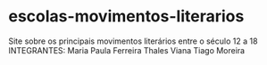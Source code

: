 # escolas-movimentos-literarios
Site sobre os principais movimentos literários entre o século 12 a 18
INTEGRANTES:
Maria Paula Ferreira 
Thales Viana
Tiago Moreira
